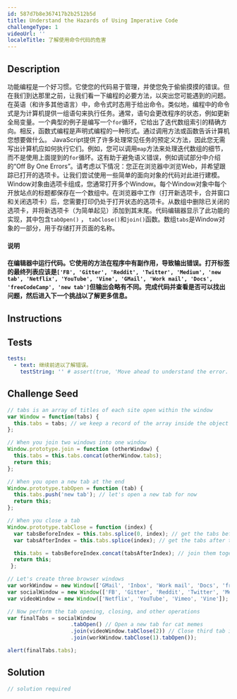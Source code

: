 ```yaml
---
id: 587d7b8e367417b2b2512b5d
title: Understand the Hazards of Using Imperative Code
challengeType: 1
videoUrl: ''
localeTitle: 了解使用命令代码的危害
---
```


## Description
<section id="description">功能编程是一个好习惯。它使您的代码易于管理，并使您免于偷偷摸摸的错误。但在我们到达那里之前，让我们看一下编程的必要方法，以突出您可能遇到的问题。在英语（和许多其他语言）中，命令式时态用于给出命令。类似地，编程中的命令式是为计算机提供一组语句来执行任务。通常，语句会更改程序的状态，例如更新全局变量。一个典型的例子是编写一个<code>for</code>循环，它给出了迭代数组索引的精确方向。相反，函数式编程是声明式编程的一种形式。通过调用方法或函数告诉计算机您想要做什么。 JavaScript提供了许多处理常见任务的预定义方法，因此您无需写出计算机应如何执行它们。例如，您可以调用<code>map</code>方法来处理迭代数组的细节，而不是使用上面提到的<code>for</code>循环。这有助于避免语义错误，例如调试部分中介绍的“Off By One Errors”。请考虑以下情况：您正在浏览器中浏览Web，并希望跟踪已打开的选项卡。让我们尝试使用一些简单的面向对象的代码对此进行建模。 Window对象由选项卡组成，您通常打开多个Window。每个Window对象中每个开放站点的标题都保存在一个数组中。在浏览器中工作（打开新选项卡，合并窗口和关闭选项卡）后，您需要打印仍处于打开状态的选项卡。从数组中删除已关闭的选项卡，并将新选项卡（为简单起见）添加到其末尾。代码编辑器显示了此功能的实现，其中包含<code>tabOpen()</code> ， <code>tabClose()</code>和<code>join()</code>函数。数组<code>tabs</code>是Window对象的一部分，用于存储打开页面的名称。 <h4>说明</h4><h4>在编辑器中运行代码。它使用的方法在程序中有副作用，导致输出错误。打开标签的最终列表应该是<code>[&#39;FB&#39;, &#39;Gitter&#39;, &#39;Reddit&#39;, &#39;Twitter&#39;, &#39;Medium&#39;, &#39;new tab&#39;, &#39;Netflix&#39;, &#39;YouTube&#39;, &#39;Vine&#39;, &#39;GMail&#39;, &#39;Work mail&#39;, &#39;Docs&#39;, &#39;freeCodeCamp&#39;, &#39;new tab&#39;]</code>但输出会略有不同。完成代码并查看是否可以找出问题，然后进入下一个挑战以了解更多信息。 </h4></section>

## Instructions
<section id="instructions">
</section>

## Tests
<section id='tests'>

```yml
tests:
  - text: 继续前进以了解错误。
    testString: '' # assert(true, 'Move ahead to understand the error.');

```

</section>

## Challenge Seed
<section id='challengeSeed'>

<div id='js-seed'>

```js
// tabs is an array of titles of each site open within the window
var Window = function(tabs) {
  this.tabs = tabs; // we keep a record of the array inside the object
};

// When you join two windows into one window
Window.prototype.join = function (otherWindow) {
  this.tabs = this.tabs.concat(otherWindow.tabs);
  return this;
};

// When you open a new tab at the end
Window.prototype.tabOpen = function (tab) {
  this.tabs.push('new tab'); // let's open a new tab for now
  return this;
};

// When you close a tab
Window.prototype.tabClose = function (index) {
  var tabsBeforeIndex = this.tabs.splice(0, index); // get the tabs before the tab
  var tabsAfterIndex = this.tabs.splice(index); // get the tabs after the tab

  this.tabs = tabsBeforeIndex.concat(tabsAfterIndex); // join them together
  return this;
 };

// Let's create three browser windows
var workWindow = new Window(['GMail', 'Inbox', 'Work mail', 'Docs', 'freeCodeCamp']); // Your mailbox, drive, and other work sites
var socialWindow = new Window(['FB', 'Gitter', 'Reddit', 'Twitter', 'Medium']); // Social sites
var videoWindow = new Window(['Netflix', 'YouTube', 'Vimeo', 'Vine']); //  Entertainment sites

// Now perform the tab opening, closing, and other operations
var finalTabs = socialWindow
                    .tabOpen() // Open a new tab for cat memes
                    .join(videoWindow.tabClose(2)) // Close third tab in video window, and join
                    .join(workWindow.tabClose(1).tabOpen());

alert(finalTabs.tabs);

```

</div>



</section>

## Solution
<section id='solution'>

```js
// solution required
```
</section>

